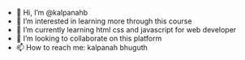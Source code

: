 - 👋 Hi, I’m @kalpanahb
- 👀 I’m interested in learning more through this course
- 🌱 I’m currently learning html css and javascript for web developer
- 💞️ I’m looking to collaborate on this platform
- 📫 How to reach me: kalpanah bhuguth

<!---
kalpanahb/kalpanahb is a ✨ special ✨ repository because its `README.md` (this file) appears on your GitHub profile.
You can click the Preview link to take a look at your changes.
--->
